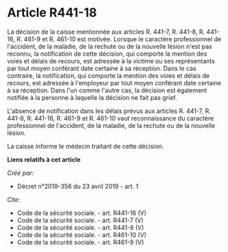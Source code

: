 # Article R441-18

La décision de la caisse mentionnée aux articles R. 441-7, R. 441-8, R. 441-16, R. 461-9 et R. 461-10 est motivée. Lorsque le
caractère professionnel de l'accident, de la maladie, de la rechute ou de la nouvelle lésion n'est pas reconnu, la
notification de cette décision, qui comporte la mention des voies et délais de recours, est adressée à la victime ou ses
représentants par tout moyen conférant date certaine à sa réception. Dans le cas contraire, la notification, qui comporte la
mention des voies et délais de recours, est adressée à l'employeur par tout moyen conférant date certaine à sa réception.
Dans l'un comme l'autre cas, la décision est également notifiée à la personne à laquelle la décision ne fait pas grief. 

L'absence de notification dans les délais prévus aux articles R. 441-7, R. 441-8, R. 441-16, R. 461-9 et R. 461-10 vaut
reconnaissance du caractère professionnel de l'accident, de la maladie, de la rechute ou de la nouvelle lésion. 

La caisse informe le médecin traitant de cette décision.

**Liens relatifs à cet article**

_Créé par_:

  - Décret n°2019-356 du 23 avril 2019 - art. 1

_Cite_:

  - Code de la sécurité sociale. - art. R441-16 (V)
  - Code de la sécurité sociale. - art. R441-7 (V)
  - Code de la sécurité sociale. - art. R441-8 (V)
  - Code de la sécurité sociale. - art. R461-10 (V)
  - Code de la sécurité sociale. - art. R461-9 (V)
